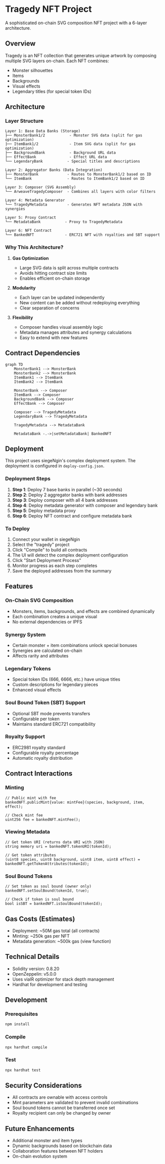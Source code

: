 # Tragedy NFT Project

A sophisticated on-chain SVG composition NFT project with a 6-layer architecture.

## Overview

Tragedy is an NFT collection that generates unique artwork by composing multiple SVG layers on-chain. Each NFT combines:
- Monster silhouettes
- Items
- Backgrounds
- Visual effects
- Legendary titles (for special token IDs)

## Architecture

### Layer Structure

```
Layer 1: Base Data Banks (Storage)
├── MonsterBank1/2           - Monster SVG data (split for gas optimization)
├── ItemBank1/2              - Item SVG data (split for gas optimization)
├── BackgroundBank           - Background URL data
├── EffectBank               - Effect URL data
└── LegendaryBank           - Special titles and descriptions

Layer 2: Aggregator Banks (Data Integration)
├── MonsterBank             - Routes to MonsterBank1/2 based on ID
└── ItemBank                - Routes to ItemBank1/2 based on ID

Layer 3: Composer (SVG Assembly)
└── ArweaveTragedyComposer  - Combines all layers with color filters

Layer 4: Metadata Generator
└── TragedyMetadata         - Generates NFT metadata JSON with synergies

Layer 5: Proxy Contract
└── MetadataBank           - Proxy to TragedyMetadata

Layer 6: NFT Contract
└── BankedNFT              - ERC721 NFT with royalties and SBT support
```

### Why This Architecture?

1. **Gas Optimization**
   - Large SVG data is split across multiple contracts
   - Avoids hitting contract size limits
   - Enables efficient on-chain storage

2. **Modularity**
   - Each layer can be updated independently
   - New content can be added without redeploying everything
   - Clear separation of concerns

3. **Flexibility**
   - Composer handles visual assembly logic
   - Metadata manages attributes and synergy calculations
   - Easy to extend with new features

## Contract Dependencies

```mermaid
graph TD
    MonsterBank1 --> MonsterBank
    MonsterBank2 --> MonsterBank
    ItemBank1 --> ItemBank
    ItemBank2 --> ItemBank
    
    MonsterBank --> Composer
    ItemBank --> Composer
    BackgroundBank --> Composer
    EffectBank --> Composer
    
    Composer --> TragedyMetadata
    LegendaryBank --> TragedyMetadata
    
    TragedyMetadata --> MetadataBank
    
    MetadataBank -.->|setMetadataBank| BankedNFT
```

## Deployment

This project uses siegeNgin's complex deployment system. The deployment is configured in `deploy-config.json`.

### Deployment Steps

1. **Step 1**: Deploy 7 base banks in parallel (~30 seconds)
2. **Step 2**: Deploy 2 aggregator banks with bank addresses
3. **Step 3**: Deploy composer with all 4 bank addresses
4. **Step 4**: Deploy metadata generator with composer and legendary bank
5. **Step 5**: Deploy metadata proxy
6. **Step 6**: Deploy NFT contract and configure metadata bank

### To Deploy

1. Connect your wallet in siegeNgin
2. Select the "tragedy" project
3. Click "Compile" to build all contracts
4. The UI will detect the complex deployment configuration
5. Click "Start Deployment Process"
6. Monitor progress as each step completes
7. Save the deployed addresses from the summary

## Features

### On-Chain SVG Composition
- Monsters, items, backgrounds, and effects are combined dynamically
- Each combination creates a unique visual
- No external dependencies or IPFS

### Synergy System
- Certain monster + item combinations unlock special bonuses
- Synergies are calculated on-chain
- Affects rarity and attributes

### Legendary Tokens
- Special token IDs (666, 6666, etc.) have unique titles
- Custom descriptions for legendary pieces
- Enhanced visual effects

### Soul Bound Token (SBT) Support
- Optional SBT mode prevents transfers
- Configurable per token
- Maintains standard ERC721 compatibility

### Royalty Support
- ERC2981 royalty standard
- Configurable royalty percentage
- Automatic royalty distribution

## Contract Interactions

### Minting
```solidity
// Public mint with fee
bankedNFT.publicMint{value: mintFee}(species, background, item, effect);

// Check mint fee
uint256 fee = bankedNFT.mintFee();
```

### Viewing Metadata
```solidity
// Get token URI (returns data URI with JSON)
string memory uri = bankedNFT.tokenURI(tokenId);

// Get token attributes
(uint8 species, uint8 background, uint8 item, uint8 effect) = bankedNFT.getTokenAttributes(tokenId);
```

### Soul Bound Tokens
```solidity
// Set token as soul bound (owner only)
bankedNFT.setSoulBound(tokenId, true);

// Check if token is soul bound
bool isSBT = bankedNFT.isSoulBound(tokenId);
```

## Gas Costs (Estimates)

- Deployment: ~50M gas total (all contracts)
- Minting: ~250k gas per NFT
- Metadata generation: ~500k gas (view function)

## Technical Details

- Solidity version: 0.8.20
- OpenZeppelin: v5.0.0
- Uses viaIR optimizer for stack depth management
- Hardhat for development and testing

## Development

### Prerequisites
```bash
npm install
```

### Compile
```bash
npx hardhat compile
```

### Test
```bash
npx hardhat test
```

## Security Considerations

- All contracts are ownable with access controls
- Mint parameters are validated to prevent invalid combinations
- Soul bound tokens cannot be transferred once set
- Royalty recipient can only be changed by owner

## Future Enhancements

- Additional monster and item types
- Dynamic backgrounds based on blockchain data
- Collaboration features between NFT holders
- On-chain evolution system